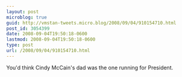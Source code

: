 ```yaml
---
layout: post
microblog: true
guid: http://vmstan-tweets.micro.blog/2008/09/04/910154710.html
post_id: 3054399
date: 2008-09-04T19:50:18-0600
lastmod: 2008-09-04T19:50:18-0600
type: post
url: /2008/09/04/910154710.html
---
```

You'd think Cindy McCain's dad was the one running for President.
